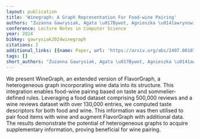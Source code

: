 ```yaml
---
layout: publication
title: 'Winegraph: A Graph Representation For Food-wine Pairing'
authors: "Zuzanna Gawrysiak, Agata \u017Bywot, Agnieszka \u0141awrynowicz"
conference: Lecture Notes in Computer Science
year: 2024
bibkey: gawrysiak2024winegraph
citations: 2
additional_links: [{name: Paper, url: 'https://arxiv.org/abs/2407.00107'}]
tags: []
short_authors: "Zuzanna Gawrysiak, Agata \u017Bywot, Agnieszka \u0141awrynowicz"
---
```

We present WineGraph, an extended version of FlavorGraph, a heterogeneous
graph incorporating wine data into its structure. This integration enables
food-wine pairing based on taste and sommelier-defined rules. Leveraging a food
dataset comprising 500,000 reviews and a wine reviews dataset with over 130,000
entries, we computed taste descriptors for both food and wine. This information
was then utilised to pair food items with wine and augment FlavorGraph with
additional data. The results demonstrate the potential of heterogeneous graphs
to acquire supplementary information, proving beneficial for wine pairing.